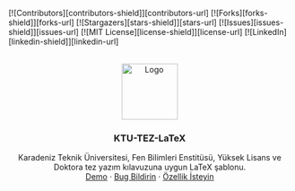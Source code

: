[![Contributors][contributors-shield]][contributors-url]
[![Forks][forks-shield]][forks-url]
[![Stargazers][stars-shield]][stars-url]
[![Issues][issues-shield]][issues-url]
[![MIT License][license-shield]][license-url]
[![LinkedIn][linkedin-shield]][linkedin-url]

<!-- PROJECT LOGO -->
<br />
<div align="center">
  <a href="https://github.com/doganr/KTU-TEZ-LaTeX/">
    <img src="https://www.ktu.edu.tr/image/tr_bg.png" alt="Logo" width="100" height="100">
  </a>

<h3 align="center">KTU-TEZ-LaTeX</h3>

  <p align="center">
    Karadeniz Teknik Üniversitesi, Fen Bilimleri Enstitüsü, Yüksek Lisans ve Doktora tez yazım kılavuzuna uygun LaTeX şablonu.
    <br />
    <a href="https://github.com/doganr/KTU-TEZ-LaTeX/blob/main/Tez.pdf">Demo</a>
    ·
    <a href="https://github.com/doganr/KTU-TEZ-LaTeX/issues">Bug Bildirin</a>
    ·
    <a href="https://github.com/doganr/KTU-TEZ-LaTeX/issues">Özellik İsteyin</a>
  </p>
</div>



